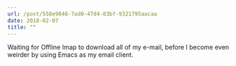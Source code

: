 ```yaml
---
url: /post/558e9846-7ad0-47d4-83bf-9321795aacaa
date: 2018-02-07
title: ""
---
```


Waiting for Offline Imap to download all of my e-mail, before I become even weirder by using Emacs as my email client.